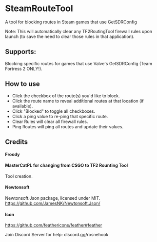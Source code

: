 # SteamRouteTool
A tool for blocking routes in Steam games that use GetSDRConfig

Note: This will automatically clear any TF2RoutingTool firewall rules upon launch (to save the need to clear those rules in that application).

## Supports:
Blocking specific routes for games that use Valve's GetSDRConfig (Team Fortress 2 ONLY!).

## How to use
* Click the checkbox of the route(s) you'd like to block.
* Click the route name to reveal additional routes at that location (if available).
* Click "Blocked" to toggle all checkboxes.
* Click a ping value to re-ping that specific route.
* Clear Rules will clear all firewall rules.
* Ping Routes will ping all routes and update their values.

## Credits
#### Froody
#### MasterCatPL for changing from CSGO to TF2 Rounting Tool
Tool creation.
#### Newtonsoft
Newtonsoft.Json package, licensed under MIT. https://github.com/JamesNK/Newtonsoft.Json/
#### Icon
https://github.com/feathericons/feather#feather

Join Discord Server for help: discord.gg/rosnehook